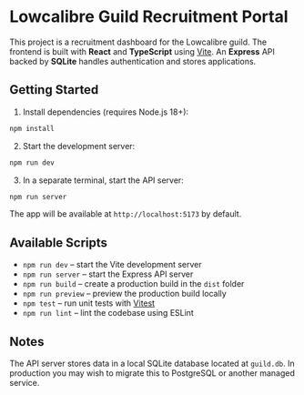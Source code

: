 # Lowcalibre Guild Recruitment Portal

This project is a recruitment dashboard for the Lowcalibre guild. The frontend is built with **React** and **TypeScript** using [Vite](https://vitejs.dev/). An **Express** API backed by **SQLite** handles authentication and stores applications.

## Getting Started

1. Install dependencies (requires Node.js 18+):

```bash
npm install
```

2. Start the development server:

```bash
npm run dev
```

3. In a separate terminal, start the API server:

```bash
npm run server
```

The app will be available at `http://localhost:5173` by default.

## Available Scripts

- `npm run dev` – start the Vite development server
- `npm run server` – start the Express API server
- `npm run build` – create a production build in the `dist` folder
- `npm run preview` – preview the production build locally
- `npm test` – run unit tests with [Vitest](https://vitest.dev/)
- `npm run lint` – lint the codebase using ESLint

## Notes

The API server stores data in a local SQLite database located at `guild.db`. In production you may wish to migrate this to PostgreSQL or another managed service.
